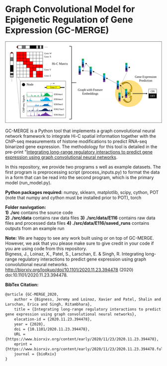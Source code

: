 # Graph Convolutional Model for Epigenetic Regulation of Gene Expression (GC-MERGE)

![](assets/model_summary.png)

GC-MERGE is a Python tool that implements a graph convolutional neural network framework to integrate Hi-C spatial information together with the ChIP-seq measurements of histone modifications to predict RNA-seq binarized gene expression. The methodology for this tool is detailed in the pre-print "[Integrating long-range regulatory interactions to predict gene expression using graph convolutional neural networks](https://www.biorxiv.org/content/10.1101/2020.04.28.066787v2).  

In this repository, we provide two programs s well as example datasets. The first program is preprocessing script (process_inputs.py) to format the data in a form that can be read into the second program, which is the primary model (run_model.py).

**Python packages required:**
numpy, sklearn, matplotlib, scipy, cython, POT (note that numpy and cython must be installed prior to POT), torch  

**Folder navivgation:**  
**1) ./src** contains the source code   
**2) ./src/data** contains raw data files 
**3) ./src/data/E116** contains raw data files and processed data files
**4) ./src/data/E116/saved_runs** contains outputs from an example run
 
**Note:** We are happy to see any work built using or on top of GC-MERGE. However, we ask that you please make sure to give credit in your code if you are using code from this repository.  
Bigness, J., Loinaz, X., Patel, S., Larschan, E. & Singh, R. Integrating long-range regulatory interactions to predict gene expression using graph convolutional neural networks. http://biorxiv.org/lookup/doi/10.1101/2020.11.23.394478 (2020) doi:10.1101/2020.11.23.394478.
  
**BibTex Citation:**  
```
@article {GC-MERGE_2020,
	author = {Bigness, Jeremy and Loinaz, Xavier and Patel, Shalin and Larschan, Erica and Singh, Ritambhara},
	title = {Integrating long-range regulatory interactions to predict gene expression using graph convolutional neural networks},
	elocation-id = {2020.11.23.394478},
	year = {2020},
	doi = {10.1101/2020.11.23.394478},
	URL = {https://www.biorxiv.org/content/early/2020/11/23/2020.11.23.394478},
	eprint = {https://www.biorxiv.org/content/early/2020/11/23/2020.11.23.394478.full.pdf},
	journal = {bioRxiv}
}
```
